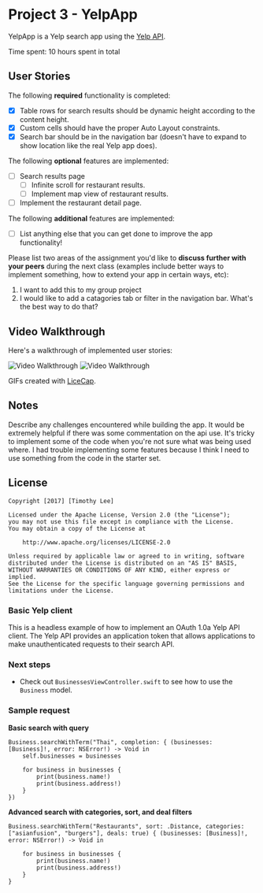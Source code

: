 # Project 3 - YelpApp
YelpApp is a Yelp search app using the [Yelp API](http://www.yelp.com/developers/documentation/v2/search_api).

Time spent: 10 hours spent in total

## User Stories

The following **required** functionality is completed:

- [X] Table rows for search results should be dynamic height according to the content height.
- [X] Custom cells should have the proper Auto Layout constraints.
- [X] Search bar should be in the navigation bar (doesn't have to expand to show location like the real Yelp app does).

The following **optional** features are implemented:

- [ ] Search results page
   - [ ] Infinite scroll for restaurant results.
   - [ ] Implement map view of restaurant results.
- [ ] Implement the restaurant detail page.

The following **additional** features are implemented:

- [ ] List anything else that you can get done to improve the app functionality!

Please list two areas of the assignment you'd like to **discuss further with your peers** during the next class (examples include better ways to implement something, how to extend your app in certain ways, etc):

1. I want to add this to my group project
2. I would like to add a catagories tab or filter in the navigation bar. What's the best way to do that?

## Video Walkthrough 

Here's a walkthrough of implemented user stories:

<img src='http://i.imgur.com/0SCenCi.gif' title='Video Walkthrough' width='' alt='Video Walkthrough' />



<img src='http://i.imgur.com/4ITVqEb.gif' title='Video Walkthrough' width='' alt='Video Walkthrough' />

GIFs created with [LiceCap](http://www.cockos.com/licecap/).

## Notes

Describe any challenges encountered while building the app.
It would be extremely helpful if there was some commentation on the api use. It's tricky to implement some of the code when you're not sure what was being used where. I had trouble implementing some features because I think I need to use something from the code in the starter set.

## License

    Copyright [2017] [Timothy Lee]

    Licensed under the Apache License, Version 2.0 (the "License");
    you may not use this file except in compliance with the License.
    You may obtain a copy of the License at

        http://www.apache.org/licenses/LICENSE-2.0

    Unless required by applicable law or agreed to in writing, software
    distributed under the License is distributed on an "AS IS" BASIS,
    WITHOUT WARRANTIES OR CONDITIONS OF ANY KIND, either express or implied.
    See the License for the specific language governing permissions and
    limitations under the License.


### Basic Yelp client

This is a headless example of how to implement an OAuth 1.0a Yelp API client. The Yelp API provides an application token that allows applications to make unauthenticated requests to their search API.

### Next steps

- Check out `BusinessesViewController.swift` to see how to use the `Business` model.

### Sample request

**Basic search with query**

```
Business.searchWithTerm("Thai", completion: { (businesses: [Business]!, error: NSError!) -> Void in
    self.businesses = businesses
    
    for business in businesses {
        print(business.name!)
        print(business.address!)
    }
})
```

**Advanced search with categories, sort, and deal filters**

```
Business.searchWithTerm("Restaurants", sort: .Distance, categories: ["asianfusion", "burgers"], deals: true) { (businesses: [Business]!, error: NSError!) -> Void in

    for business in businesses {
        print(business.name!)
        print(business.address!)
    }
}
```

